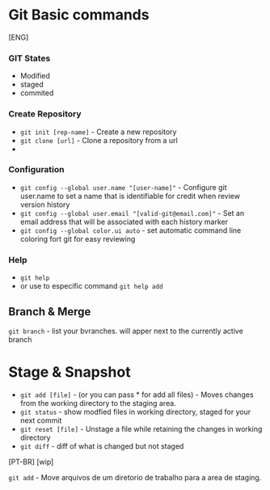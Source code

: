 # Git Basic commands

[ENG]

### GIT States

- Modified
- staged
- commited

### Create Repository

- `git init [rep-name]` - Create a new repository
- `git clone [url]` - Clone a repository from a url
-

### Configuration

- `git config --global user.name "[user-name]"` - Configure git user.name to set a name that is identifiable for credit when review version history
- `git config --global user.email "[valid-git@email.com]"` - Set an email address that will be associated with each history marker
- `git config --global color.ui auto` - set automatic command line coloring fort git for easy reviewing

### Help

- `git help`
- or use to especific command `git help add`

## Branch & Merge

`git branch` - list your bvranches. will apper next to the currently active branch

# Stage & Snapshot

- `git add [file]` - (or you can pass \* for add all files) - Moves changes from the working directory to the staging area.
- `git status` - show modfied files in working directory, staged for your next commit
- `git reset [file]` - Unstage a file while retaining the changes in working directory
- `git diff` - diff of what is changed but not staged

[PT-BR] [wip]

`git add` - Move arquivos de um diretorio de trabalho para a area de staging.
